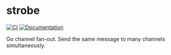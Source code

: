# strobe

[![CI](https://github.com/sudhirj/strobe/actions/workflows/ci.yaml/badge.svg)](https://github.com/sudhirj/strobe/actions/workflows/ci.yaml) [![Documentation](https://godoc.org/github.com/sudhirj/strobe?status.svg)](https://godoc.org/github.com/sudhirj/strobe)

Go channel fan-out. Send the same message to many channels simultaneously.
